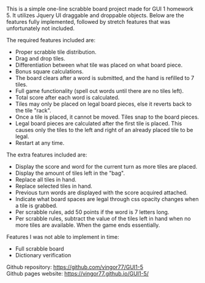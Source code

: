 This is a simple one-line scrabble board project made for GUI 1 homework 5. It utilizes Jquery UI draggable and droppable objects.
Below are the features fully implemented, followed by stretch features that was unfortunately not included.

The required features included are:
- Proper scrabble tile distribution.
- Drag and drop tiles.
- Differentiation between what tile was placed on what board piece.
- Bonus square calculations.
- The board clears after a word is submitted, and the hand is refilled to 7 tiles.
- Full game functionality (spell out words until there are no tiles left).
- Total score after each word is calculated.
- Tiles may only be placed on legal board pieces, else it reverts back to the tile "rack".
- Once a tile is placed, it cannot be moved. Tiles snap to the board pieces.
- Legal board pieces are calculated after the first tile is placed. This causes only the tiles to the left and right of an already placed tile to be legal.
- Restart at any time.

The extra features included are:
- Display the score and word for the current turn as more tiles are placed.
- Display the amount of tiles left in the "bag".
- Replace all tiles in hand.
- Replace selected tiles in hand.
- Previous turn words are displayed with the score acquired attached.
- Indicate what board spaces are legal through css opacity changes when a tile is grabbed.
- Per scrabble rules, add 50 points if the word is 7 letters long.
- Per scrabble rules, subtract the value of the tiles left in hand when no more tiles are available. When the game ends essentially.

Features I was not able to implement in time:
- Full scrabble board
- Dictionary verification

Github repository: https://github.com/vingor77/GUI1-5  
Github pages website: https://vingor77.github.io/GUI1-5/
